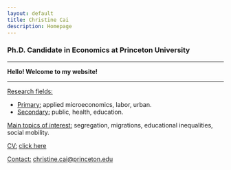 ```yaml
---
layout: default
title: Christine Cai
description: Homepage
---
```


### Ph.D. Candidate in Economics at Princeton University

<hr />

<strong>Hello! Welcome to my website!</strong>

<hr />


<u>Research fields:</u>
* <u>Primary:</u> applied microeconomics, labor, urban.
* <u>Secondary:</u> public, health, education.
			
<u>Main topics of interest:</u> segregation, migrations, educational inequalities, social mobility.
	
<u>CV:</u> <a href="/assets/pdf/Christine_Cai_CV.pdf">click here</a>

<u>Contact:</u> <a href="mailto:christine.cai@princeton.edu">christine.cai@princeton.edu</a>
